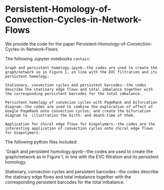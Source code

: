 # Persistent-Homology-of-Convection-Cycles-in-Network-Flows
We provide the code for the paper Persistent-Homology-of-Convection-Cycles-in-Network-Flows. 

The following Jupyter notebooks `contain`:

`Graph and persistent homology.ipynb--the codes are used to create the graph/network as in Figure 1, in line with the EVC filtration and its persistent homology.`

`Stationary, convection cycles and persistent barcodes--the codes describe the statinary edge flows and total imbalance together with the corresponding persistent barcodes for the total imbalance.
`

`Persistent homology of convecion cycles with PageRank and bifurcation diagram--the codes are used to combine the exploration of affect of Google PageRank onto convection cycles; and create the bifurcation diagram to  illustration the birth- and death-time of them.
`

`Application for chiral edge flows for biopolymers--the codes are the interesting application of convection cycles onto chiral edge flows for biopolymers.`

The following python files included:

`Graph and persistent homology.ipynb--the codes are used to create the graph/network as in Figure 1, in line with the EVC filtration and its persistent homology.

Stationary, convection cycles and persistent barcodes--the codes describe the statinary edge flows and total imbalance together with the corresponding persistent barcodes for the total imbalance.
`

